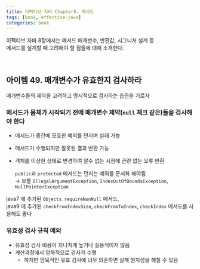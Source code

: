 ```yaml
---
title: 이펙티브 자바 Chapter8. 메서드
tags: [book, effective-java]
categories: book
---
```



이펙티브 자바 8장에서는 메서드 매개변수, 반환값, 시그니처 설계 등  
메서드를 설계할 때 고려해야 할 점들에 대해 소개한다.

<!--more-->

<br/>

## 아이템 49. 매개변수가 유효한지 검사하라

매개변수들의 제약을 고려하고 명시적으로 검사하는 습관을 기르자

### 메서드가 몸체가 **시작되기 전**에 매개변수 제약(`null` 체크 같은)들을 검사해야 한다
- 메서드가 중간에 모호한 예외를 던지며 실패 가능
- 메서드가 수행되지만 잘못된 결과 반환 가능
- 객체를 이상한 상태로 변경하여 알수 없는 시점에 관련 없는 오류 반환

  `public`과 `protected` 메서드는 던지는 예외를 문서화 해야됨  
→ 보통 `IllegalArgumentException`, `IndexOutOfBoundsException`, `NullPointerException`

java7 에 추가된 `Objects.requireNonNull` 메서드,  
java9 에 추가된 `checkFromIndexSize`, `checkFromToIndex`, `checkIndex` 메서드를 사용해도 좋다


### 유효성 검사 규칙 예외
- 유효성 검사 비용이 지나치게 높거나 실용적이지 않음
- 계산과정에서 암묵적으로 검사가 수행
  - 하지만 암묵적인 유효 검사에 너무 의존하면 실패 원자성을 해칠 수 있음
